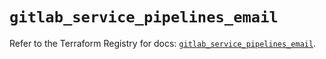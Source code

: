 # `gitlab_service_pipelines_email`

Refer to the Terraform Registry for docs: [`gitlab_service_pipelines_email`](https://registry.terraform.io/providers/gitlabhq/gitlab/17.9.0/docs/resources/service_pipelines_email).
